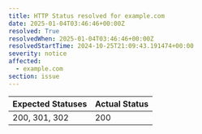 ```yaml
---
title: HTTP Status resolved for example.com
date: 2025-01-04T03:46:46+00:00Z
resolved: True
resolvedWhen: 2025-01-04T03:46:46+00:00Z
resolvedStartTime: 2024-10-25T21:09:43.191474+00:00
severity: notice
affected:
  - example.com
section: issue
---
```


| Expected Statuses | Actual Status  |
|-------------------|----------------|
| 200, 301, 302 | 200 |
